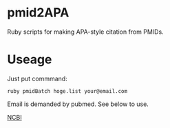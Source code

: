 # pmid2APA
Ruby scripts for making APA-style citation from PMIDs.

# Useage
Just put commmand:


    ruby pmidBatch hoge.list your@email.com


Email is demanded by pubmed. See below to use.


[NCBI](http://eutils.ncbi.nlm.nih.gov/About/disclaimer.html)

